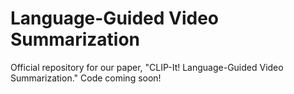 # Language-Guided Video Summarization

Official repository for our paper, "CLIP-It! Language-Guided Video Summarization."
Code coming soon!
